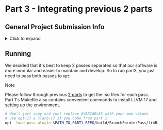 # Part 3 - Integrating previous 2 parts

## General Project Submission Info

<!-- https://gist.github.com/tddschn/7c81e97b3aa088a999cb1d06639d222c -->

<details>
<summary>Click to expand</summary>

### Project Submission 

Authors:

- Teddy Xinyuan Chen (xchen87) - Part 1
- Haojie Zhou (hzhou33) - Part 2


### GitHub Links

<!-- The repositories are all private, please email [xchen87@ncsu.edu](mailto:xchen87@ncsu.edu) to request for access. -->

- [https://github.com/ncsu-csc512-project/part1-dev](https://github.com/ncsu-csc512-project/part1-dev/)
- [https://github.com/ncsu-csc512-project/part1-submission](https://github.com/ncsu-csc512-project/part1-submission)
- [https://github.com/ncsu-csc522-project/part2-dev](https://github.com/ncsu-csc522-project/part2-dev)
- [https://github.com/ncsu-csc522-project/part2-submission](https://github.com/ncsu-csc522-project/part2-submission)
- [https://github.com/ncsu-csc532-project/part3-dev](https://github.com/ncsu-csc532-project/part3-dev)
- [https://github.com/ncsu-csc532-project/part3-submission](https://github.com/ncsu-csc532-project/part3-submission)

<!-- Two important rules:

Make sure you have an empty line after the closing </summary> tag, otherwise the markdown/code blocks won't show correctly.
Make sure you have an empty line after the closing </details> tag if you have multiple collapsible sections. -->
</details>

## Running

We decided that it's best to keep 2 passes separated so that our software is more modular and easier to maintain and develop. So to run part3, you just need to pass both passes to `opt`:

> [!NOTE]  
> Please follow through previous [2 parts](https://github.com/ncsu-csc512-project/) to get the .so files for each pass.
> Part 1's Makefile also contains convenient commands to install LLVM 17 and setting up the environment.

```bash
# don't just copy and run! replace $VARIABLES with your own values
# use opt-17 & clang-17 if you come from part 1
opt -load-pass-plugin $PATH_TO_PART1_REPO/build/BranchPointerPass/libBranchPointerPass.so $PATH_TO_PART2_SO_FILE -passes=branch-pointer-pass,$PASS2_NAME inputs/input.ll  # replace with your own .ll file emitted by clang
```